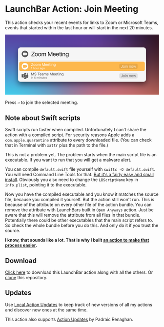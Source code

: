 # LaunchBar Action: Join Meeting

This action checks your recent events for links to Zoom or Microsoft Teams, events that started within the last hour or will start in the next 20 minutes. 

<img src="01.png" width="648"/>

Press `⏎` to join the selected meeting. 

## Note about Swift scripts

Swift scripts run faster when compiled. Unfortunately I can't share the action with a compiled script. For security reasons Apple adds a `com.apple.quarantine` attribute to every downloaded file. (You can check that in Terminal with `‌xattr` plus the path to the file.) 

This is not a problem yet. The problem starts when the main script file is an executable. If you want to run that you will get a malware alert.

You can compile `default.swift` file yourself with `swiftc -O default.swift`. You will need Command Line Tools for that. [But it's a fairly easy and small install](https://www.maketecheasier.com/install-command-line-tools-without-xcode/). Obviously you also need to change the `LBScriptName` key in `info.plist`, pointing it to the executable. 

Now you have the compiled executable and you know it matches the source file, because you compiled it yourself. But the action still won't run. This is because of the attribute on every other file of the action bundle. You can remove the attribute with LaunchBars built in `Open Anyways` action. Just be aware that this will remove the attribute from all files in that bundle. Potentially there could be other executables that the main script refers to. So check the whole bundle before you do this. And only do it if you trust the source. 

**I know, that sounds like a lot. That is why I built [an action to make that process easier](https://github.com/Ptujec/LaunchBar/tree/master/Compile-Swift-Action#readme).** 

## Download
[Click here](https://github.com/Ptujec/LaunchBar/archive/refs/heads/master.zip) to download this LaunchBar action along with all the others. Or [clone](https://docs.github.com/en/repositories/creating-and-managing-repositories/cloning-a-repository) this repository.

## Updates

Use [Local Action Updates](https://github.com/Ptujec/LaunchBar/tree/master/Local-Action-Updates#launchbar-action-local-action-updates) to keep track of new versions of all my actions and discover new ones at the same time. 

This action also supports [Action Updates](https://renaghan.com/launchbar/action-updates/) by Padraic Renaghan.